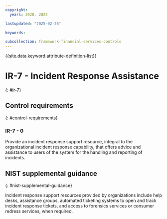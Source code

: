 ```yaml
---
copyright:
  years: 2020, 2025

lastupdated: "2025-02-26"

keywords:

subcollection: framework-financial-services-controls
---
```


{{site.data.keyword.attribute-definition-list}}

# IR-7 - Incident Response Assistance
{: #ir-7}

## Control requirements
{: #control-requirements}



### IR-7 - 0


Provide an incident response support resource, integral to the organizational incident response capability, that offers advice and assistance to users of the system for the handling and reporting of incidents.












## NIST supplemental guidance
{: #nist-supplemental-guidance}

Incident response support resources provided by organizations include help desks, assistance groups, automated ticketing systems to open and track incident response tickets, and access to forensics services or consumer redress services, when required.
